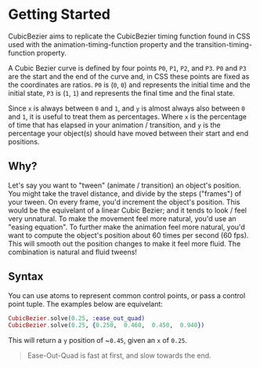 # Getting Started

CubicBezier aims to replicate the CubicBezier timing function found
in CSS used with the animation-timing-function property and the 
transition-timing-function property. 

A Cubic Bezier curve is defined by four points `P0`, `P1`, `P2`, and `P3`.
`P0` and `P3` are the start and the end of the curve and, in CSS these 
points are fixed as the coordinates are ratios. `P0` is (`0`, `0`) and 
represents the initial time and the initial state, `P3` is (`1`, `1`) 
and represents the final time and the final state.

Since `x` is always between `0` and `1`, and `y` is almost always also
between `0` and `1`, it is useful to treat them as percentages. 
Where `x` is the percentage of time that has elapsed in your 
animation / transition, and `y` is the percentage your object(s)
should have moved between their start and end positions.


## Why?

Let's say you want to "tween" (animate / transition) an object's position.
You might take the travel distance, and divide by the steps ("frames")
of your tween. On every frame, you'd increment the object's position.
This would be the equivelant of a linear Cubic Bezier; and it tends 
to look / feel very unnatural. To make the movement feel more natural,
you'd use an "easing equation". To further make the animation feel more 
natural, you'd want to compute the object's position about 60 times 
per second (60 fps). This will smooth out the position changes to make it 
feel more fluid. The combination is natural and fluid tweens!


## Syntax

You can use atoms to represent common control points, or pass a control 
point tuple. The examples below are equivelant:

```elixir
CubicBezier.solve(0.25, :ease_out_quad)
CubicBezier.solve(0.25, {0.250,  0.460,  0.450,  0.940})
```

This will return a `y` position of ~`0.45`, given an `x` of `0.25`. 

> Ease-Out-Quad is fast at first, and slow towards the end.
